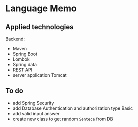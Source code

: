 # Language Memo

## Applied technologies
Backend:
- Maven
- Spring Boot
- Lombok
- Spring data 
- REST API
- server application Tomcat

## To do
- add Spring Security
- add Database Authentication and authorization type Basic
- add valid input answer
- create new class to get random `Sentece` from DB